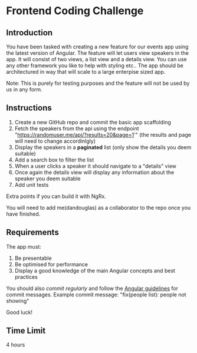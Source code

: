 # Frontend Coding Challenge

## Introduction

You have been tasked with creating a new feature for our events app using the latest version of Angular.  The feature will let users view speakers in the app.
It will consist of two views, a list view and a details view.  You can use any other framework you like to help with styling etc..   The app should be architectured in way that will scale to a large enterpise sized app.

Note: This is purely for testing purposes and the feature will not be used by us in any form.

## Instructions

1. Create a new GitHub repo and commit the basic app scaffolding
2. Fetch the speakers from the api using the endpoint "https://randomuser.me/api/?results=20&page=1'" (the results and page will need to change accordinlgly)
3. Display the speakers in a **paginated** list (only show the details you deem suitable)
4. Add a search box to filter the list
5. When a user clicks a speaker it should navigate to a "details" view
6. Once again the details view will display any information about the speaker you deem suitable
7. Add unit tests

Extra points if you can build it with NgRx.

You will need to add me(dandouglas) as a collaborator to the repo once you have finished.

## Requirements

The app must:
1. Be presentable
2. Be optimised for performance
3. Display a good knowledge of the main Angular concepts and best practices
   
You should also *commit regularly* and follow the [Angular guidelines](https://github.com/angular/angular/blob/master/CONTRIBUTING.md#-commit-message-guidelines) for commit messages.  Example commit message: "fix(people list): people not showing"

Good luck!

## Time Limit

4 hours
